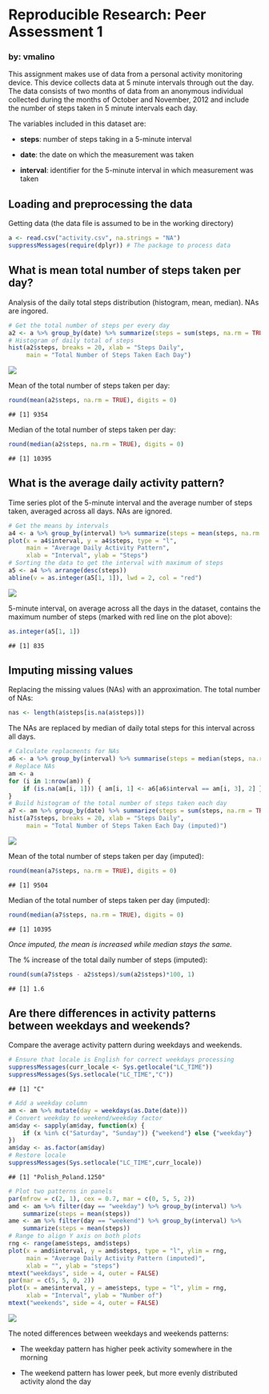 # Reproducible Research: Peer Assessment 1

### by: vmalino

This assignment makes use of data from a personal activity monitoring device. This device collects data at 5 minute intervals through out the day. The data consists of two months of data from an anonymous individual collected during the months of October and November, 2012 and include the number of steps taken in 5 minute intervals each day.

The variables included in this dataset are:

* **steps**: number of steps taking in a 5-minute interval

* **date**: the date on which the measurement was taken

* **interval**: identifier for the 5-minute interval in which measurement was taken

## Loading and preprocessing the data
Getting data (the data file is assumed to be in the working directory)

```r
a <- read.csv("activity.csv", na.strings = "NA")
suppressMessages(require(dplyr)) # The package to process data
```

## What is mean total number of steps taken per day?
Analysis of the daily total steps distribution (histogram, mean, median). NAs are ingored.

```r
# Get the total number of steps per every day
a2 <- a %>% group_by(date) %>% summarize(steps = sum(steps, na.rm = TRUE))
# Histogram of daily total of steps
hist(a2$steps, breaks = 20, xlab = "Steps Daily",
     main = "Total Number of Steps Taken Each Day")
```

![](PA1_template_files/figure-html/unnamed-chunk-2-1.png)

Mean of the total number of steps taken per day: 

```r
round(mean(a2$steps, na.rm = TRUE), digits = 0)
```

```
## [1] 9354
```

Median of the total number of steps taken per day:

```r
round(median(a2$steps, na.rm = TRUE), digits = 0)
```

```
## [1] 10395
```

## What is the average daily activity pattern?
Time series plot of the 5-minute interval and the average number of steps taken, averaged across all days. NAs are ignored.

```r
# Get the means by intervals
a4 <- a %>% group_by(interval) %>% summarize(steps = mean(steps, na.rm = TRUE))
plot(x = a4$interval, y = a4$steps, type = "l",
     main = "Average Daily Activity Pattern",
     xlab = "Interval", ylab = "Steps")
# Sorting the data to get the interval with maximum of steps
a5 <- a4 %>% arrange(desc(steps))
abline(v = as.integer(a5[1, 1]), lwd = 2, col = "red")
```

![](PA1_template_files/figure-html/unnamed-chunk-5-1.png)

5-minute interval, on average across all the days in the dataset, contains the maximum number of steps (marked with red line on the plot above):

```r
as.integer(a5[1, 1])
```

```
## [1] 835
```

## Imputing missing values
Replacing the missing values (NAs) with an approximation. The total number of NAs: 

```r
nas <- length(a$steps[is.na(a$steps)])
```

The NAs are replaced by median of daily total steps for this interval across all days.  

```r
# Calculate replacments for NAs
a6 <- a %>% group_by(interval) %>% summarise(steps = median(steps, na.rm = TRUE))
# Replace NAs
am <- a
for (i in 1:nrow(am)) {
    if (is.na(am[i, 1])) { am[i, 1] <- a6[a6$interval == am[i, 3], 2] }
}
# Build histogram of the total number of steps taken each day
a7 <- am %>% group_by(date) %>% summarize(steps = sum(steps, na.rm = TRUE))
hist(a7$steps, breaks = 20, xlab = "Steps Daily",
     main = "Total Number of Steps Taken Each Day (imputed)")
```

![](PA1_template_files/figure-html/unnamed-chunk-8-1.png)

Mean of the total number of steps taken per day (imputed):

```r
round(mean(a7$steps, na.rm = TRUE), digits = 0)
```

```
## [1] 9504
```

Median of the total number of steps taken per day (imputed):

```r
round(median(a7$steps, na.rm = TRUE), digits = 0)
```

```
## [1] 10395
```
*Once imputed, the mean is increased while median stays the same.*

The % increase of the total daily number of steps (imputed):

```r
round(sum(a7$steps - a2$steps)/sum(a2$steps)*100, 1)
```

```
## [1] 1.6
```

## Are there differences in activity patterns between weekdays and weekends?
Compare the average activity pattern during weekdays and weekends.

```r
# Ensure that locale is English for correct weekdays processing
suppressMessages(curr_locale <- Sys.getlocale("LC_TIME"))
suppressMessages(Sys.setlocale("LC_TIME","C"))
```

```
## [1] "C"
```

```r
# Add a weekday column
am <- am %>% mutate(day = weekdays(as.Date(date)))
# Convert weekday to weekend/weekday factor
am$day <- sapply(am$day, function(x) {
    if (x %in% c("Saturday", "Sunday")) {"weekend"} else {"weekday"}
})
am$day <- as.factor(am$day)
# Restore locale
suppressMessages(Sys.setlocale("LC_TIME",curr_locale))
```

```
## [1] "Polish_Poland.1250"
```

```r
# Plot two patterns in panels
par(mfrow = c(2, 1), cex = 0.7, mar = c(0, 5, 5, 2))
amd <- am %>% filter(day == "weekday") %>% group_by(interval) %>%
    summarize(steps = mean(steps))
ame <- am %>% filter(day == "weekend") %>% group_by(interval) %>%
    summarize(steps = mean(steps))
# Range to align Y axis on both plots
rng <- range(ame$steps, amd$steps)
plot(x = amd$interval, y = amd$steps, type = "l", ylim = rng,
     main = "Average Daily Activity Pattern (imputed)",
     xlab = "", ylab = "steps")
mtext("weekdays", side = 4, outer = FALSE)
par(mar = c(5, 5, 0, 2))
plot(x = ame$interval, y = ame$steps, type = "l", ylim = rng,
     xlab = "Interval", ylab = "Number of")
mtext("weekends", side = 4, outer = FALSE)
```

![](PA1_template_files/figure-html/unnamed-chunk-12-1.png)

The noted differences between weekdays and weekends patterns:

* The weekday pattern has higher peek activity somewhere in the morning

* The weekend pattern has lower peek, but more evenly distributed activity alond the day
